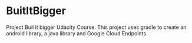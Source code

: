 # BuitItBigger
Project Buil it bigger Udacity Course. This project uses gradle to create an android library, a java library and Google Cloud Endpoints 
